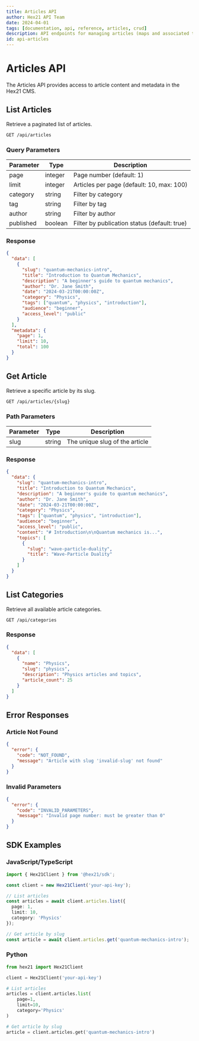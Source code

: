 ```yaml
---
title: Articles API
author: Hex21 API Team
date: 2024-04-01
tags: [documentation, api, reference, articles, crud]
description: API endpoints for managing articles (maps and associated topics).
id: api-articles
---
```


# Articles API

The Articles API provides access to article content and metadata in the Hex21 CMS.

## List Articles

Retrieve a paginated list of articles.

```http
GET /api/articles
```

### Query Parameters

| Parameter | Type    | Description                                      |
|-----------|---------|--------------------------------------------------|
| page      | integer | Page number (default: 1)                         |
| limit     | integer | Articles per page (default: 10, max: 100)        |
| category  | string  | Filter by category                               |
| tag       | string  | Filter by tag                                    |
| author    | string  | Filter by author                                 |
| published | boolean | Filter by publication status (default: true)      |

### Response

```json
{
  "data": [
    {
      "slug": "quantum-mechanics-intro",
      "title": "Introduction to Quantum Mechanics",
      "description": "A beginner's guide to quantum mechanics",
      "author": "Dr. Jane Smith",
      "date": "2024-03-21T00:00:00Z",
      "category": "Physics",
      "tags": ["quantum", "physics", "introduction"],
      "audience": "beginner",
      "access_level": "public"
    }
  ],
  "metadata": {
    "page": 1,
    "limit": 10,
    "total": 100
  }
}
```

## Get Article

Retrieve a specific article by its slug.

```http
GET /api/articles/{slug}
```

### Path Parameters

| Parameter | Type   | Description                    |
|-----------|--------|--------------------------------|
| slug      | string | The unique slug of the article |

### Response

```json
{
  "data": {
    "slug": "quantum-mechanics-intro",
    "title": "Introduction to Quantum Mechanics",
    "description": "A beginner's guide to quantum mechanics",
    "author": "Dr. Jane Smith",
    "date": "2024-03-21T00:00:00Z",
    "category": "Physics",
    "tags": ["quantum", "physics", "introduction"],
    "audience": "beginner",
    "access_level": "public",
    "content": "# Introduction\n\nQuantum mechanics is...",
    "topics": [
      {
        "slug": "wave-particle-duality",
        "title": "Wave-Particle Duality"
      }
    ]
  }
}
```

## List Categories

Retrieve all available article categories.

```http
GET /api/categories
```

### Response

```json
{
  "data": [
    {
      "name": "Physics",
      "slug": "physics",
      "description": "Physics articles and topics",
      "article_count": 25
    }
  ]
}
```

## Error Responses

### Article Not Found

```json
{
  "error": {
    "code": "NOT_FOUND",
    "message": "Article with slug 'invalid-slug' not found"
  }
}
```

### Invalid Parameters

```json
{
  "error": {
    "code": "INVALID_PARAMETERS",
    "message": "Invalid page number: must be greater than 0"
  }
}
```

## SDK Examples

### JavaScript/TypeScript

```typescript
import { Hex21Client } from '@hex21/sdk';

const client = new Hex21Client('your-api-key');

// List articles
const articles = await client.articles.list({
  page: 1,
  limit: 10,
  category: 'Physics'
});

// Get article by slug
const article = await client.articles.get('quantum-mechanics-intro');
```

### Python

```python
from hex21 import Hex21Client

client = Hex21Client('your-api-key')

# List articles
articles = client.articles.list(
    page=1,
    limit=10,
    category='Physics'
)

# Get article by slug
article = client.articles.get('quantum-mechanics-intro')
``` 